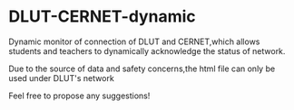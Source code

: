 # DLUT-CERNET-dynamic
Dynamic monitor of connection of DLUT and CERNET,which allows students and teachers to dynamically acknowledge the status of network.

Due to the source of data and safety concerns,the html file can only be used under DLUT's network

Feel free to propose any suggestions!

